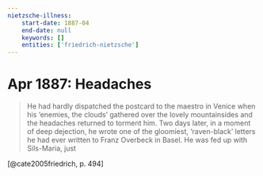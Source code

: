 ```yaml
---
nietzsche-illness:
    start-date: 1887-04
    end-date: null
    keywords: []
    entities: ['friedrich-nietzsche']
---
```


# Apr 1887: Headaches

> He had hardly dispatched the postcard to the maestro in Venice when his
> ‘enemies, the clouds’ gathered over the lovely mountainsides and the
> headaches returned to torment him. Two days later, in a moment of deep
> dejection, he wrote one of the gloomiest, ‘raven-black’ letters he had ever
> written to Franz Overbeck in Basel. He was fed up with Sils-Maria, just

[@cate2005friedrich, p. 494]
